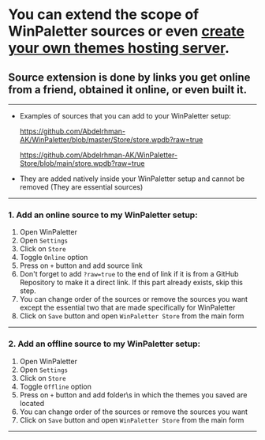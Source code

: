 # You can extend the scope of WinPaletter sources or even [create your own themes hosting server](https://github.com/Abdelrhman-AK/WinPaletter/blob/master/Documentations/Store/OnlineStoreSource.md).

## Source extension is done by links you get online from a friend, obtained it online, or even built it.

---

* Examples of sources that you can add to your WinPaletter setup: 

  https://github.com/Abdelrhman-AK/WinPaletter/blob/master/Store/store.wpdb?raw=true
  
  https://github.com/Abdelrhman-AK/WinPaletter-Store/blob/main/store.wpdb?raw=true

* They are added natively inside your WinPaletter setup and cannot be removed (They are essential sources)

---

### 1. Add an online source to my WinPaletter setup:

1. Open WinPaletter
2. Open `Settings`
3. Click on `Store`
4. Toggle `Online` option
5. Press on `+` button and add source link
6. Don't forget to add `?raw=true` to the end of link if it is from a GitHub Repository to make it a direct link. If this part already exists, skip this step.
7. You can change order of the sources or remove the sources you want except the essential two that are made specifically for WinPaletter
8. Click on `Save` button and open `WinPaletter Store` from the main form

---

### 2. Add an offline source to my WinPaletter setup:

1. Open WinPaletter
2. Open `Settings`
3. Click on `Store`
4. Toggle `Offline` option
5. Press on `+` button and add folder\s in which the themes you saved are located
6. You can change order of the sources or remove the sources you want
7. Click on `Save` button and open `WinPaletter Store` from the main form

---


